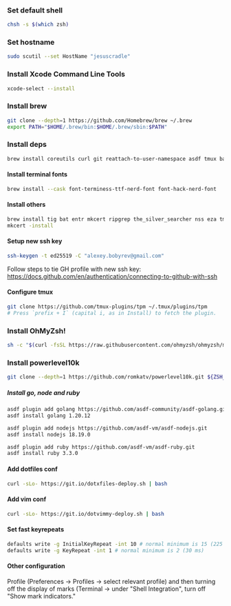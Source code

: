 ### Set default shell

```sh
chsh -s $(which zsh)
```

### Set hostname

```sh
sudo scutil --set HostName "jesuscradle"
```

### Install Xcode Command Line Tools

```sh
xcode-select --install
```

### Install brew

```sh
git clone --depth=1 https://github.com/Homebrew/brew ~/.brew
export PATH="$HOME/.brew/bin:$HOME/.brew/sbin:$PATH"
```

### Install deps

```sh
brew install coreutils curl git reattach-to-user-namespace asdf tmux bat nvim fd
```

#### Install terminal fonts

```sh
brew install --cask font-terminess-ttf-nerd-font font-hack-nerd-font
```

#### Install others

```sh
brew install tig bat entr mkcert ripgrep the_silver_searcher nss eza tmux
mkcert -install
```

#### Setup new ssh key

```sh
ssh-keygen -t ed25519 -C "alexey.bobyrev@gmail.com"
```

Follow steps to tie GH profile with new ssh key:
https://docs.github.com/en/authentication/connecting-to-github-with-ssh

#### Configure tmux

```sh
git clone https://github.com/tmux-plugins/tpm ~/.tmux/plugins/tpm
# Press `prefix + I` (capital i, as in Install) to fetch the plugin.
```

### Install OhMyZsh!

```sh
sh -c "$(curl -fsSL https://raw.githubusercontent.com/ohmyzsh/ohmyzsh/master/tools/install.sh)"
```

### Install powerlevel10k

```sh
git clone --depth=1 https://github.com/romkatv/powerlevel10k.git ${ZSH_CUSTOM:-$HOME/.oh-my-zsh/custom}/themes/powerlevel10k
```

##### Install go, node and ruby

```sh
asdf plugin add golang https://github.com/asdf-community/asdf-golang.git
asdf install golang 1.20.12

asdf plugin add nodejs https://github.com/asdf-vm/asdf-nodejs.git
asdf install nodejs 18.19.0

asdf plugin add ruby https://github.com/asdf-vm/asdf-ruby.git
asdf install ruby 3.3.0
```

#### Add dotfiles conf

```sh
curl -sLo- https://git.io/dotxfiles-deploy.sh | bash
```

#### Add vim conf

```sh
curl -sLo- https://git.io/dotvimmy-deploy.sh | bash
```

#### Set fast keyrepeats

```sh
defaults write -g InitialKeyRepeat -int 10 # normal minimum is 15 (225 ms)
defaults write -g KeyRepeat -int 1 # normal minimum is 2 (30 ms)
```

#### Other configuration

Profile (Preferences -> Profiles -> select relevant profile) and then turning off the display of marks (Terminal -> under "Shell Integration", turn off "Show mark indicators."
